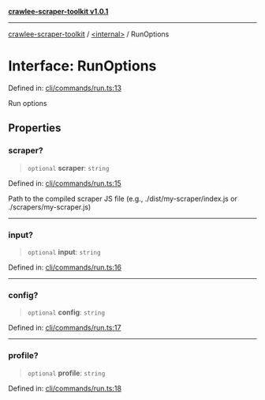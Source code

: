 [**crawlee-scraper-toolkit v1.0.1**](../../README.md)

***

[crawlee-scraper-toolkit](../../globals.md) / [\<internal\>](../README.md) / RunOptions

# Interface: RunOptions

Defined in: [cli/commands/run.ts:13](https://github.com/devalexanderdaza/crawlee-scraper-toolkit/blob/main/src/cli/commands/run.ts#L13)

Run options

## Properties

### scraper?

> `optional` **scraper**: `string`

Defined in: [cli/commands/run.ts:15](https://github.com/devalexanderdaza/crawlee-scraper-toolkit/blob/main/src/cli/commands/run.ts#L15)

Path to the compiled scraper JS file (e.g., ./dist/my-scraper/index.js or ./scrapers/my-scraper.js)

***

### input?

> `optional` **input**: `string`

Defined in: [cli/commands/run.ts:16](https://github.com/devalexanderdaza/crawlee-scraper-toolkit/blob/main/src/cli/commands/run.ts#L16)

***

### config?

> `optional` **config**: `string`

Defined in: [cli/commands/run.ts:17](https://github.com/devalexanderdaza/crawlee-scraper-toolkit/blob/main/src/cli/commands/run.ts#L17)

***

### profile?

> `optional` **profile**: `string`

Defined in: [cli/commands/run.ts:18](https://github.com/devalexanderdaza/crawlee-scraper-toolkit/blob/main/src/cli/commands/run.ts#L18)
